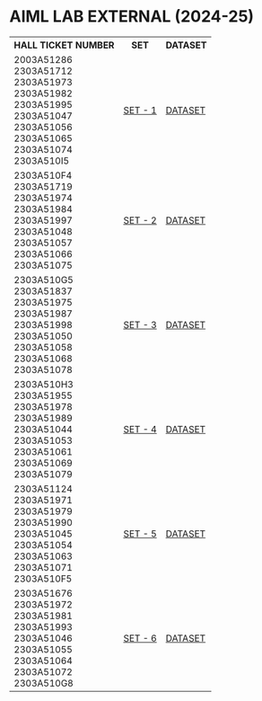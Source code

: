 # AIML LAB EXTERNAL (2024-25)
<table style = "width: 1000px;">
  <tr>
    <th>HALL TICKET NUMBER</th>
    <th>SET</th>
    <th>DATASET</th>
  </tr>
  <tr>
    <td>2003A51286<br>
      2303A51712<br>
      2303A51973<br>
      2303A51982<br>
      2303A51995<br>
      2303A51047<br>
      2303A51056<br>
      2303A51065<br>
      2303A51074<br>
      2303A510I5</td>
    <td><a href = "https://drive.google.com/file/d/13c9FP2d02Ovw5mPi0sj-SX4DM-rBwJem/view?usp=drive_link">SET - 1</a></td>
    <td><a href = "https://people.sc.fsu.edu/~jburkardt/data/csv/hw_200.csv">DATASET</a></td>
  </tr>
  <tr>
    <td>2303A510F4<br>
      2303A51719<br>
      2303A51974<br>
      2303A51984<br>
      2303A51997<br>
      2303A51048<br>
      2303A51057<br>
      2303A51066<br>
      2303A51075</td>
    <td><a href = "https://drive.google.com/file/d/1NMN5Gg9l3EfnUlx7hc8_zOeuSNSFuPrA/view?usp=drive_link">SET - 2</a></td>
    <td><a href = "https://archive.ics.uci.edu/ml/machine-learning-databases/breast-cancer-wisconsin/wdbc.data">DATASET</a></td>
  </tr>
  <tr>
    <td>2303A510G5<br>
      2303A51837<br>
      2303A51975<br>
      2303A51987<br>
      2303A51998<br>
      2303A51050<br>
      2303A51058<br>
      2303A51068<br>
      2303A51078</td>
    <td><a href = "https://drive.google.com/file/d/1nxyrJx_PIvLosEBS2P1T-76v31rEvBRY/view?usp=drive_link">SET - 3</a></td>
    <td><a href = "https://archive.ics.uci.edu/ml/machine-learning-databases/iris/iris.data">DATASET</a></td>
  </tr>
  <tr>
    <td>2303A510H3<br>
      2303A51955<br>
      2303A51978<br>
      2303A51989<br>
      2303A51044<br>
      2303A51053<br>
      2303A51061<br>
      2303A51069<br>
      2303A51079</td>
    <td><a href = "https://drive.google.com/file/d/1bNVbeopLhRh1yPMKuH8vTnhK7PGhULmb/view?usp=drive_link">SET - 4</a></td>
    <td><a href = "https://archive.ics.uci.edu/ml/machine-learning-databases/wine/wine.data">DATASET</a></td>
  </tr>
  <tr>
    <td>2303A51124<br>
      2303A51971<br>
      2303A51979<br>
      2303A51990<br>
      2303A51045<br>
      2303A51054<br>
      2303A51063<br>
      2303A51071<br>
      2303A510F5</td>
    <td><a href = "https://drive.google.com/file/d/1COLl-5dJ0r13Ca3e1C18cApkEgscSRoB/view?usp=drive_link">SET - 5</a></td>
    <td><a href = "https://archive.ics.uci.edu/ml/machine-learning-databases/iris/iris.data">DATASET</a></td>
  </tr>
  <tr>
    <td>2303A51676<br>
      2303A51972<br>
      2303A51981<br>
      2303A51993<br>
      2303A51046<br>
      2303A51055<br>
      2303A51064<br>
      2303A51072<br>
      2303A510G8</td>
    <td><a href = "https://drive.google.com/file/d/1sSrt_AXQcgBN8ckZrtxBQTkPAg9zHUE_/view?usp=drive_link">SET - 6</a></td>
    <td><a href = "https://raw.githubusercontent.com/datasciencedojo/datasets/master/titanic.csv">DATASET</a></td>
  </tr>
</table>
